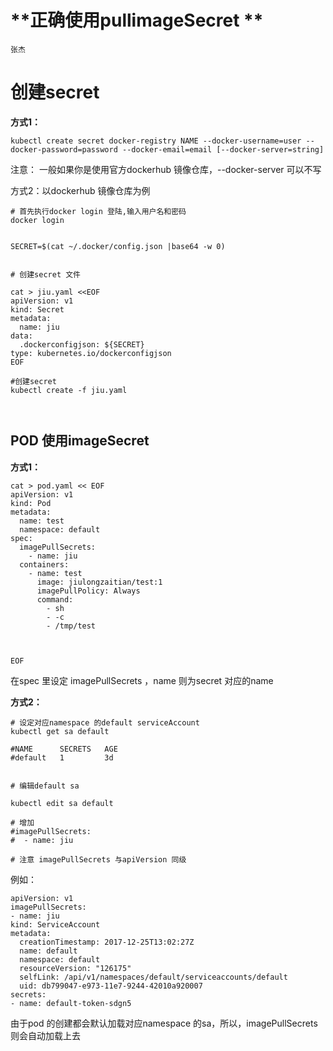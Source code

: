 # **正确使用pullimageSecret **

```
张杰
```



# 创建secret

**方式1：**

```
kubectl create secret docker-registry NAME --docker-username=user --docker-password=password --docker-email=email [--docker-server=string]
```

注意： 一般如果你是使用官方dockerhub 镜像仓库，--docker-server 可以不写



方式2：以dockerhub 镜像仓库为例

```
# 首先执行docker login 登陆,输入用户名和密码
docker login


SECRET=$(cat ~/.docker/config.json |base64 -w 0)


# 创建secret 文件

cat > jiu.yaml <<EOF
apiVersion: v1
kind: Secret
metadata:
  name: jiu
data:
  .dockerconfigjson: ${SECRET}
type: kubernetes.io/dockerconfigjson
EOF

#创建secret 
kubectl create -f jiu.yaml



```



## POD 使用imageSecret



**方式1：**

```
cat > pod.yaml << EOF
apiVersion: v1
kind: Pod
metadata:
  name: test
  namespace: default
spec:
  imagePullSecrets:
    - name: jiu
  containers:
    - name: test
      image: jiulongzaitian/test:1
      imagePullPolicy: Always
      command:
        - sh
        - -c
        - /tmp/test



EOF
```

在spec 里设定 imagePullSecrets ，name 则为secret 对应的name



**方式2：**

```
# 设定对应namespace 的default serviceAccount
kubectl get sa default

#NAME      SECRETS   AGE
#default   1         3d


# 编辑default sa

kubectl edit sa default

# 增加 
#imagePullSecrets:
#  - name: jiu

# 注意 imagePullSecrets 与apiVersion 同级
```

例如：

```
apiVersion: v1
imagePullSecrets:
- name: jiu
kind: ServiceAccount
metadata:
  creationTimestamp: 2017-12-25T13:02:27Z
  name: default
  namespace: default
  resourceVersion: "126175"
  selfLink: /api/v1/namespaces/default/serviceaccounts/default
  uid: db799047-e973-11e7-9244-42010a920007
secrets:
- name: default-token-sdgn5
```

由于pod 的创建都会默认加载对应namespace 的sa，所以，imagePullSecrets 则会自动加载上去

